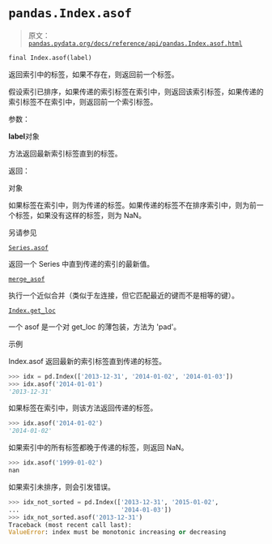 # `pandas.Index.asof`

> 原文：[`pandas.pydata.org/docs/reference/api/pandas.Index.asof.html`](https://pandas.pydata.org/docs/reference/api/pandas.Index.asof.html)

```py
final Index.asof(label)
```

返回索引中的标签，如果不存在，则返回前一个标签。

假设索引已排序，如果传递的索引标签在索引中，则返回该索引标签，如果传递的索引标签不在索引中，则返回前一个索引标签。

参数：

**label**对象

方法返回最新索引标签直到的标签。

返回：

对象

如果标签在索引中，则为传递的标签。如果传递的标签不在排序索引中，则为前一个标签，如果没有这样的标签，则为 NaN。

另请参见

[`Series.asof`](https://pandas.pydata.org/docs/reference/api/pandas.Series.asof.html#pandas.Series.asof "pandas.Series.asof")

返回一个 Series 中直到传递的索引的最新值。

[`merge_asof`](https://pandas.pydata.org/docs/reference/api/pandas.merge_asof.html#pandas.merge_asof "pandas.merge_asof")

执行一个近似合并（类似于左连接，但它匹配最近的键而不是相等的键）。

[`Index.get_loc`](https://pandas.pydata.org/docs/reference/api/pandas.Index.get_loc.html#pandas.Index.get_loc "pandas.Index.get_loc")

一个 asof 是一个对 get_loc 的薄包装，方法为 'pad'。

示例

Index.asof 返回最新的索引标签直到传递的标签。

```py
>>> idx = pd.Index(['2013-12-31', '2014-01-02', '2014-01-03'])
>>> idx.asof('2014-01-01')
'2013-12-31' 
```

如果标签在索引中，则该方法返回传递的标签。

```py
>>> idx.asof('2014-01-02')
'2014-01-02' 
```

如果索引中的所有标签都晚于传递的标签，则返回 NaN。

```py
>>> idx.asof('1999-01-02')
nan 
```

如果索引未排序，则会引发错误。

```py
>>> idx_not_sorted = pd.Index(['2013-12-31', '2015-01-02',
...                            '2014-01-03'])
>>> idx_not_sorted.asof('2013-12-31')
Traceback (most recent call last):
ValueError: index must be monotonic increasing or decreasing 
```
